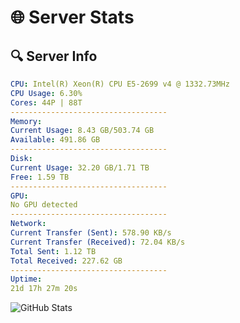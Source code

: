 # 🌐 Server Stats
## 🔍 Server Info
```yaml
CPU: Intel(R) Xeon(R) CPU E5-2699 v4 @ 1332.73MHz
CPU Usage: 6.30%
Cores: 44P | 88T
-----------------------------------
Memory:
Current Usage: 8.43 GB/503.74 GB
Available: 491.86 GB
-----------------------------------
Disk:
Current Usage: 32.20 GB/1.71 TB
Free: 1.59 TB
-----------------------------------
GPU:
No GPU detected
-----------------------------------
Network:
Current Transfer (Sent): 578.90 KB/s
Current Transfer (Received): 72.04 KB/s
Total Sent: 1.12 TB
Total Received: 227.62 GB
-----------------------------------
Uptime:
21d 17h 27m 20s
```
![GitHub Stats](https://img.shields.io/badge/Updated-2025-05-11_10:36:08-blue)